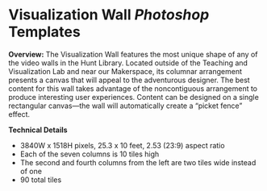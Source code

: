 # Visualization Wall *Photoshop* Templates

**Overview:** The Visualization Wall features the most unique shape of any of the video walls in the Hunt Library. Located outside of the Teaching and Visualization Lab and near our Makerspace, its columnar arrangement presents a canvas that will appeal to the adventurous designer. The best content for this wall takes advantage of the noncontiguous arrangement to produce interesting user experiences. Content can be designed on a single rectangular canvas—the wall will automatically create a “picket fence” effect.

**Technical Details** 

* 3840W x 1518H pixels, 25.3 x 10 feet, 2.53 (23:9) aspect ratio 
* Each of the seven columns is 10 tiles high
* The second and fourth columns from the left are two tiles wide instead of one
* 90 total tiles
